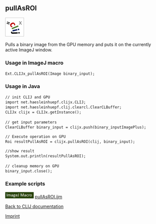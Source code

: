 ## pullAsROI
![Image](images/mini_clijx_logo.png)

Pulls a binary image from the GPU memory and puts it on the currently active ImageJ window.

### Usage in ImageJ macro
```
Ext.CLIJx_pullAsROI(Image binary_input);
```


### Usage in Java
```
// init CLIJ and GPU
import net.haesleinhuepf.clijx.CLIJ;
import net.haesleinhuepf.clij.clearcl.ClearCLBuffer;
CLIJx clijx = CLIJx.getInstance();

// get input parameters
ClearCLBuffer binary_input = clijx.push(binary_inputImagePlus);
```

```
// Execute operation on GPU
Roi resultPullAsROI = clijx.pullAsROI(clij, binary_input);
```

```
//show result
System.out.println(resultPullAsROI);

// cleanup memory on GPU
binary_input.close();
```




### Example scripts
<a href="https://github.com/clij/clij-advanced-filters/blob/master/src/main/macro/"><img src="images/language_macro.png" height="20"/></a> [pullAsROI.ijm](https://github.com/clij/clij-advanced-filters/blob/master/src/main/macro/pullAsROI.ijm)  


[Back to CLIJ documentation](https://clij.github.io/)

[Imprint](https://clij.github.io/imprint)
